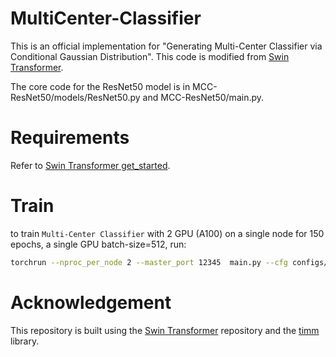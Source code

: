 # MultiCenter-Classifier
This is an official implementation for "Generating Multi-Center Classifier via Conditional Gaussian Distribution". This code is modified from [Swin Transformer](https://github.com/microsoft/Swin-Transformer). 

The core code for the ResNet50 model is in MCC-ResNet50/models/ResNet50.py and MCC-ResNet50/main.py.

# Requirements

Refer to [Swin Transformer get_started](https://github.com/microsoft/Swin-Transformer/blob/main/get_started.md). 

# Train

to train `Multi-Center Classifier` with 2 GPU (A100) on a single node for 150 epochs, a single GPU batch-size=512, run:

```bash
torchrun --nproc_per_node 2 --master_port 12345  main.py --cfg configs/swin/swin_tiny_patch4_window7_224.yaml --batch-size 512
```

# Acknowledgement

This repository is built using the [Swin Transformer](https://github.com/microsoft/Swin-Transformer) repository and the [timm](https://github.com/huggingface/pytorch-image-models) library.
